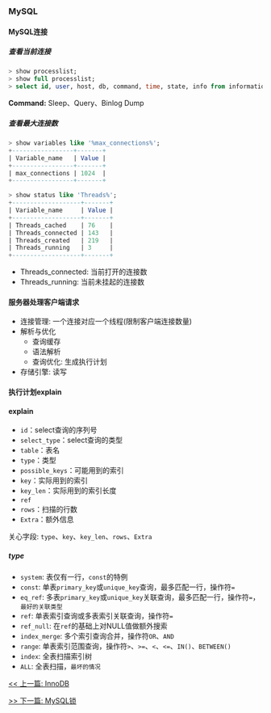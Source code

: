 ### MySQL

#### MySQL连接

##### 查看当前连接

```sql
> show processlist;
> show full processlist;
> select id, user, host, db, command, time, state, info from information_schema.processlist where command != 'Sleep' order by time desc;
```

**Command:** Sleep、Query、Binlog Dump

##### 查看最大连接数

```sql
> show variables like '%max_connections%';
+-----------------+-------+
| Variable_name   | Value |
+-----------------+-------+
| max_connections | 1024  |
+-----------------+-------+
```

```sql
> show status like 'Threads%';
+-------------------+-------+
| Variable_name     | Value |
+-------------------+-------+
| Threads_cached    | 76    |
| Threads_connected | 143   |
| Threads_created   | 219   |
| Threads_running   | 3     |
+-------------------+-------+
```

* Threads_connected: 当前打开的连接数
* Threads_running: 当前未挂起的连接数

#### 服务器处理客户端请求

* 连接管理: 一个连接对应一个线程(限制客户端连接数量)
* 解析与优化
    * 查询缓存
    * 语法解析
    * 查询优化: 生成执行计划
* 存储引擎: 读写

#### 执行计划explain

#### explain

* `id`：select查询的序列号
* `select_type`：select查询的类型
* `table`：表名
* `type`：类型
* `possible_keys`：可能用到的索引
* `key`：实际用到的索引
* `key_len`：实际用到的索引长度
* `ref`
* `rows`：扫描的行数
* `Extra`：额外信息

关心字段: `type`、`key`、`key_len`、`rows`、`Extra`

##### type

* `system`: 表仅有一行，`const`的特例
* `const`: 单表`primary_key`或`unique_key`查询，最多匹配一行，操作符`=`
* `eq_ref`: 多表`primary_key`或`unique_key`关联查询，最多匹配一行，操作符`=`，`最好的关联类型`
* `ref`: 单表索引查询或多表索引关联查询，操作符`=`
* `ref_null`: 在`ref`的基础上对NULL值做额外搜索
* `index_merge`: 多个索引查询合并，操作符`OR`、`AND`
* `range`: 单表索引范围查询，操作符`>`、`>=`、`<`、`<=`、`IN()`、`BETWEEN()`
* `index`: 全表扫描索引树
* `ALL`: 全表扫描，`最坏的情况`


[<< 上一篇: InnoDB](9-数据库/InnoDB.md)

[>> 下一篇: MySQL锁](9-数据库/MySQL锁.md)
